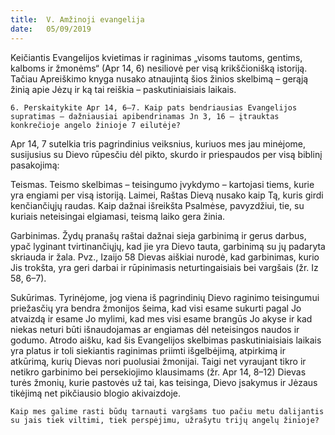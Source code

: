 ```yaml
---
title:  V. Amžinoji evangelija
date:   05/09/2019
---
```


Keičiantis Evangelijos kvietimas ir raginimas „visoms tautoms, gentims, kalboms ir žmonėms“ (Apr 14, 6) nesiliovė per visą krikščionišką istoriją. Tačiau Apreiškimo knyga nusako atnaujintą šios žinios skelbimą – gerąją žinią apie Jėzų ir ką tai reiškia – paskutiniaisiais laikais.

`6. Perskaitykite Apr 14, 6–7. Kaip pats bendriausias Evangelijos supratimas – dažniausiai apibendrinamas Jn 3, 16 – įtrauktas konkrečioje angelo žinioje 7 eilutėje?`

Apr 14, 7 sutelkia tris pagrindinius veiksnius, kuriuos mes jau minėjome, susijusius su Dievo rūpesčiu dėl pikto, skurdo ir priespaudos per visą biblinį pasakojimą:

Teismas. Teismo skelbimas – teisingumo įvykdymo – kartojasi tiems, kurie yra engiami per visą istoriją. Laimei, Raštas Dievą nusako kaip Tą, kuris girdi kenčiančiųjų raudas. Kaip dažnai išreikšta Psalmėse, pavyzdžiui, tie, su kuriais neteisingai elgiamasi, teismą laiko gera žinia.

Garbinimas. Žydų pranašų raštai dažnai sieja garbinimą ir gerus darbus, ypač lyginant tvirtinančiųjų, kad jie yra Dievo tauta, garbinimą su jų padaryta skriauda ir žala. Pvz., Izaijo 58 Dievas aiškiai nurodė, kad garbinimas, kurio Jis trokšta, yra geri darbai ir rūpinimasis neturtingaisiais bei vargšais (žr. Iz 58, 6–7).

Sukūrimas. Tyrinėjome, jog viena iš pagrindinių Dievo raginimo teisingumui priežasčių yra bendra žmonijos šeima, kad visi esame sukurti pagal Jo atvaizdą ir esame Jo mylimi, kad mes visi esame brangūs Jo akyse ir kad niekas neturi būti išnaudojamas ar engiamas dėl neteisingos naudos ir godumo. Atrodo aišku, kad šis Evangelijos skelbimas paskutiniaisiais laikais yra platus ir toli siekiantis raginimas priimti išgelbėjimą, atpirkimą ir atkūrimą, kurių Dievas nori puolusiai žmonijai. Taigi net vyraujant tikro ir netikro garbinimo bei persekiojimo klausimams (žr. Apr 14, 8–12) Dievas turės žmonių, kurie pastovės už tai, kas teisinga, Dievo įsakymus ir Jėzaus tikėjimą net pikčiausio blogio akivaizdoje.

`Kaip mes galime rasti būdų tarnauti vargšams tuo pačiu metu dalijantis su jais tiek viltimi, tiek perspėjimu, užrašytu trijų angelų žinioje?`
